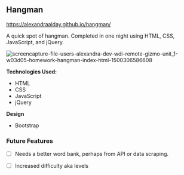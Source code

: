 ## Hangman
https://alexandraalday.github.io/hangman/

A quick spot of hangman. Completed in one night using HTML, CSS, JavaScript, and jQuery. 

![screencapture-file-users-alexandra-dev-wdi-remote-gizmo-unit_1-w03d05-homework-hangman-index-html-1500306586608](https://user-images.githubusercontent.com/17508245/31471796-788a2384-ae9f-11e7-8618-cf61b8968d39.png)

**Technologies Used:** 
* HTML
* CSS 
* JavaScript
* jQuery

**Design**
* Bootstrap


### Future Features 
 - [ ] Needs a better word bank, perhaps from API or data scraping. 
 - [ ] Increased difficulty aka levels

